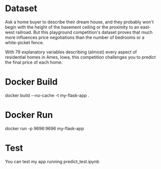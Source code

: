 # Dataset

Ask a home buyer to describe their dream house, and they probably won't begin with the height of the basement ceiling or the proximity to an east-west railroad. But this playground competition's dataset proves that much more influences price negotiations than the number of bedrooms or a white-picket fence.

With 79 explanatory variables describing (almost) every aspect of residential homes in Ames, Iowa, this competition challenges you to predict the final price of each home.

# Docker Build

docker build --no-cache -t my-flask-app .

# Docker Run 

docker run -p 9696:9696 my-flask-app

# Test

You can test my app running predict_test.ipynb

